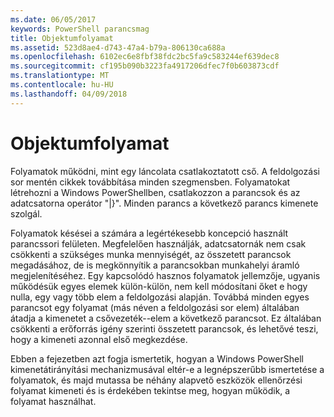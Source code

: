 ```yaml
---
ms.date: 06/05/2017
keywords: PowerShell parancsmag
title: Objektumfolyamat
ms.assetid: 523d8ae4-d743-47a4-b79a-806130ca688a
ms.openlocfilehash: 6102ec6e8fbf38fdc2bc5fa9c583244ef639dec8
ms.sourcegitcommit: cf195b090b3223fa4917206dfec7f0b603873cdf
ms.translationtype: MT
ms.contentlocale: hu-HU
ms.lasthandoff: 04/09/2018
---
```

# <a name="object-pipeline"></a>Objektumfolyamat
Folyamatok működni, mint egy láncolata csatlakoztatott cső. A feldolgozási sor mentén cikkek továbbítása minden szegmensben. Folyamatokat létrehozni a Windows PowerShellben, csatlakozzon a parancsok és az adatcsatorna operátor "|}". Minden parancs a következő parancs kimenete szolgál.

Folyamatok késései a számára a legértékesebb koncepció használt parancssori felületen. Megfelelően használják, adatcsatornák nem csak csökkenti a szükséges munka mennyiségét, az összetett parancsok megadásához, de is megkönnyítik a parancsokban munkahelyi áramló megjelenítéséhez. Egy kapcsolódó hasznos folyamatok jellemzője, ugyanis működésük egyes elemek külön-külön, nem kell módosítani őket e hogy nulla, egy vagy több elem a feldolgozási alapján. Továbbá minden egyes parancsot egy folyamat (más néven a feldolgozási sor elem) általában átadja a kimenetet a csővezeték--elem a következő parancsot. Ez általában csökkenti a erőforrás igény szerinti összetett parancsok, és lehetővé teszi, hogy a kimeneti azonnal első megkezdése.

Ebben a fejezetben azt fogja ismertetik, hogyan a Windows PowerShell kimenetátirányítási mechanizmusával eltér-e a legnépszerűbb ismertetése a folyamatok, és majd mutassa be néhány alapvető eszközök ellenőrzési folyamat kimeneti és is érdekében tekintse meg, hogyan működik, a folyamat használhat.